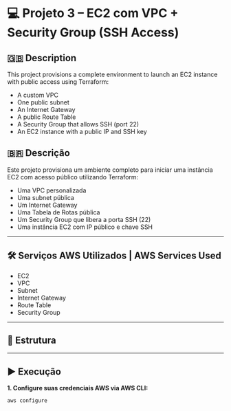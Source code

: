 # 💻 Projeto 3 – EC2 com VPC + Security Group (SSH Access)

## 🇬🇧 Description
This project provisions a complete environment to launch an EC2 instance with public access using Terraform:

- A custom VPC
- One public subnet
- An Internet Gateway
- A public Route Table
- A Security Group that allows SSH (port 22)
- An EC2 instance with a public IP and SSH key

## 🇧🇷 Descrição
Este projeto provisiona um ambiente completo para iniciar uma instância EC2 com acesso público utilizando Terraform:

- Uma VPC personalizada
- Uma subnet pública
- Um Internet Gateway
- Uma Tabela de Rotas pública
- Um Security Group que libera a porta SSH (22)
- Uma instância EC2 com IP público e chave SSH

---

## 🛠️ Serviços AWS Utilizados | AWS Services Used

- EC2
- VPC
- Subnet
- Internet Gateway
- Route Table
- Security Group

---

## 📂 Estrutura

---

## ▶️ Execução

**1. Configure suas credenciais AWS via AWS CLI:**
```bash
aws configure